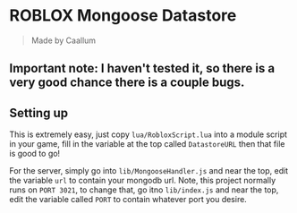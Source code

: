 # ROBLOX Mongoose Datastore

> Made by Caallum

## Important note: I haven't tested it, so there is a very good chance there is a couple bugs.

## Setting up

This is extremely easy, just copy `lua/RobloxScript.lua` into a module script in your game, fill in the variable at the top called `DatastoreURL` then that file is good to go!

For the server, simply go into `lib/MongooseHandler.js` and near the top, edit the variable `url` to contain your mongodb url. Note, this project normally runs on `PORT 3021`, to change that, go itno `lib/index.js` and near the top, edit the variable called `PORT` to contain whatever port you desire.